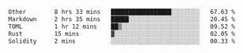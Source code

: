 <!--START_SECTION:waka-->

```txt
Other        8 hrs 33 mins   █████████████████░░░░░░░░   67.63 %
Markdown     2 hrs 35 mins   █████░░░░░░░░░░░░░░░░░░░░   20.45 %
TOML         1 hr 12 mins    ██▒░░░░░░░░░░░░░░░░░░░░░░   09.52 %
Rust         15 mins         ▓░░░░░░░░░░░░░░░░░░░░░░░░   02.05 %
Solidity     2 mins          ░░░░░░░░░░░░░░░░░░░░░░░░░   00.33 %
```

<!--END_SECTION:waka-->